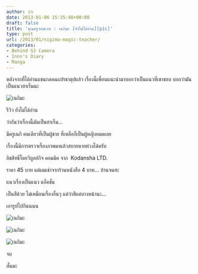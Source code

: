 ```yaml
---
author: in
date: 2013-01-06 15:35:48+00:00
draft: false
title: 'คุณครูจอมเวท : เนกิมะ [ยังไม่ได้อ่าน][pic]'
type: post
url: /2013/01/nigima-magic-teacher/
categories:
- Behind S3 Camera
- Innn's Diary
- Manga
---
```


หลังจากที่ได้อ่านแขนกลคนแปรธาตุปแล้ว เรื่องนี้เพื่อนแนะนำมาบอกว่าเป็นแนวที่เขาชอบ บอกว่ามันเป็นแนวฮาเร็มนะ

![เนกิมะ](https://www.innnblog.com/wp-content/uploads/2013/01/2013-01-06-22.20.19-300x225.jpg)


รีวิว ยังไม่ได้อ่าน

ว่ากันว่าเรื่องนี้มันเป็นฮาเร็ม...

มีครูเนกิ คนเดียวที่เป็นผู้ชาย ที่เหลือก็เป็นผู้หญิงหมดเลย

เรื่องนี้มีการตรวจเรื่องภาพมาแล้วสบายหายห่วงได้ครับ

ลิขสิทธิ์โดยวิบูลย์กิจ คอมมิค จาก  Kodansha LTD.

ราคา 45 บาท แต่ผมเช่าจากร้านหนังสือ 4 บาท... บ้านจนฮะ

แนวเรื่องเป็นแนว แอ็คชั่น

เป็นสีด้วย ไม่เหมือนเรื่องอื่นๆ แต่ว่าสีแค่บางหน้านะ...

เอารูปไปกินนนน

<!-- more -->

![เนกิมะ](https://www.innnblog.com/wp-content/uploads/2013/01/2013-01-06-22.19.31-300x225.jpg)


![เนกิมะ](https://www.innnblog.com/wp-content/uploads/2013/01/2013-01-06-22.20.04-2-225x300.jpg)


![เนกิมะ](https://www.innnblog.com/wp-content/uploads/2013/01/2013-01-06-22.20.40-300x225.jpg)


จบ

สั้นมะ

